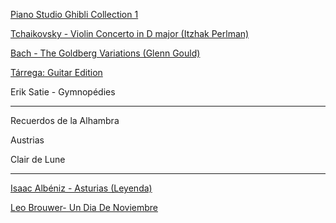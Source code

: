 
[Piano Studio Ghibli Collection 1](https://www.youtube.com/watch?v=HGl75kurxok)

[Tchaikovsky - Violin Concerto in D major (Itzhak Perlman)](https://www.youtube.com/watch?v=QCKL95HAdQ8)

[Bach - The Goldberg Variations (Glenn Gould)](https://www.youtube.com/watch?v=Ah392lnFHxM)

[Tárrega: Guitar Edition](https://www.youtube.com/watch?v=weQz5tGEKwE)

Erik Satie - Gymnopédies

---

Recuerdos de la Alhambra

Austrias

Clair de Lune

---

[Isaac Albéniz - Asturias (Leyenda)](https://www.songsterr.com/a/wsa/isaac-albeniz-asturias-leyenda-tab-s23643)

[Leo Brouwer- Un Dia De Noviembre](https://www.songsterr.com/a/wsa/leo-brouwer-un-dia-de-noviembre-tab-s3376t0)

